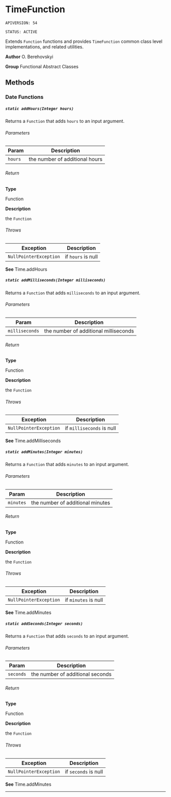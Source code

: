 # TimeFunction

`APIVERSION: 54`

`STATUS: ACTIVE`

Extends `Function` functions and provides `TimeFunction` common class level implementations, and related utilities.


**Author** O. Berehovskyi


**Group** Functional Abstract Classes

## Methods
### Date Functions
##### `static addHours(Integer hours)`

Returns a `Function` that adds `hours` to an input argument.

###### Parameters
|Param|Description|
|---|---|
|`hours`|the number of additional hours|

###### Return

**Type**

Function

**Description**

the `Function`

###### Throws
|Exception|Description|
|---|---|
|`NullPointerException`|if `hours` is null|


**See** Time.addHours

##### `static addMilliseconds(Integer milliseconds)`

Returns a `Function` that adds `milliseconds` to an input argument.

###### Parameters
|Param|Description|
|---|---|
|`milliseconds`|the number of additional milliseconds|

###### Return

**Type**

Function

**Description**

the `Function`

###### Throws
|Exception|Description|
|---|---|
|`NullPointerException`|if `milliseconds` is null|


**See** Time.addMilliseconds

##### `static addMinutes(Integer minutes)`

Returns a `Function` that adds `minutes` to an input argument.

###### Parameters
|Param|Description|
|---|---|
|`minutes`|the number of additional minutes|

###### Return

**Type**

Function

**Description**

the `Function`

###### Throws
|Exception|Description|
|---|---|
|`NullPointerException`|if `minutes` is null|


**See** Time.addMinutes

##### `static addSeconds(Integer seconds)`

Returns a `Function` that adds `seconds` to an input argument.

###### Parameters
|Param|Description|
|---|---|
|`seconds`|the number of additional seconds|

###### Return

**Type**

Function

**Description**

the `Function`

###### Throws
|Exception|Description|
|---|---|
|`NullPointerException`|if `seconds` is null|


**See** Time.addMinutes

---
